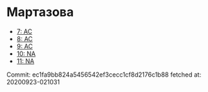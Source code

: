 # Мартазова
- [7: AC](7.md)
- [8: AC](8.md)
- [9: AC](9.md)
- [10: NA](10.md)
- [11: NA](11.md)

Commit: ec1fa9bb824a5456542ef3cecc1cf8d2176c1b88
 fetched at: 20200923-021031
